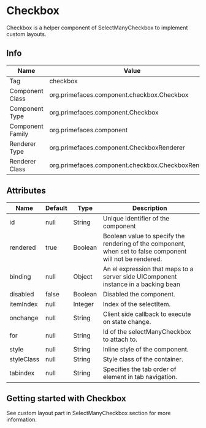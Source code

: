 # Checkbox

Checkbox is a helper component of SelectManyCheckbox to implement custom layouts.

## Info

| Name | Value |
| - | - |
| Tag | checkbox
| Component Class | org.primefaces.component.checkbox.Checkbox
| Component Type | org.primefaces.component.Checkbox
| Component Family | org.primefaces.component |
| Renderer Type | org.primefaces.component.CheckboxRenderer
| Renderer Class | org.primefaces.component.checkbox.CheckboxRenderer

## Attributes

| Name | Default | Type | Description | 
| --- | --- | --- | --- |
| id | null | String | Unique identifier of the component
| rendered | true | Boolean | Boolean value to specify the rendering of the component, when set to false component will not be rendered.
| binding | null | Object | An el expression that maps to a server side UIComponent instance in a backing bean
| disabled | false | Boolean | Disabled the component.
| itemIndex | null | Integer | Index of the selectItem.
| onchange | null | String | Client side callback to execute on state change.
| for | null | String | Id of the selectManyCheckbox to attach to.
| style | null | String | Inline style of the component.
| styleClass | null | String | Style class of the container.
| tabindex | null | String | Specifies the tab order of element in tab navigation.

## Getting started with Checkbox
See custom layout part in SelectManyCheckbox section for more information.
